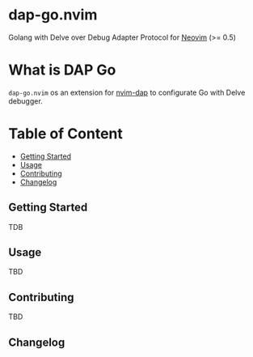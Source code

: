 # dap-go.nvim

Golang with Delve over Debug Adapter Protocol for [Neovim](https://neovim.io/) (>= 0.5)

# What is DAP Go

`dap-go.nvim` os an extension for [nvim-dap](https://github.com/mfussenegger/nvim-dap) to configurate Go with Delve debugger.

# Table of Content

- [Getting Started](#getting-started)
- [Usage](#usage)
- [Contributing](#contributing)
- [Changelog](https://github.com/yriveiro/dap-go.nvim/blob/master/doc/dap_go_changelog.md)

## Getting Started

TDB

## Usage

TBD

## Contributing

TBD

## Changelog
